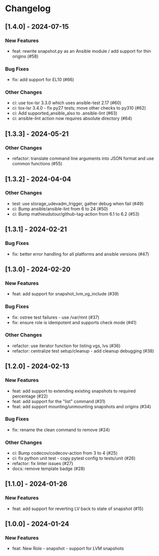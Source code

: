 Changelog
=========

[1.4.0] - 2024-07-15
--------------------

### New Features

- feat: rewrite snapshot.py as an Ansible module / add support for thin origins (#58)

### Bug Fixes

- fix: add support for EL10 (#66)

### Other Changes

- ci: use tox-lsr 3.3.0 which uses ansible-test 2.17 (#60)
- ci: tox-lsr 3.4.0 - fix py27 tests; move other checks to py310 (#62)
- ci: Add supported_ansible_also to .ansible-lint (#63)
- ci: ansible-lint action now requires absolute directory (#64)

[1.3.3] - 2024-05-21
--------------------

### Other Changes

- refactor: translate command line arguments into JSON format and use common functions  (#55)

[1.3.2] - 2024-04-04
--------------------

### Other Changes

- test: use storage_udevadm_trigger, gather debug when fail (#49)
- ci: Bump ansible/ansible-lint from 6 to 24 (#50)
- ci: Bump mathieudutour/github-tag-action from 6.1 to 6.2 (#53)

[1.3.1] - 2024-02-21
--------------------

### Bug Fixes

- fix: better error handling for all platforms and ansible versions (#47)

[1.3.0] - 2024-02-20
--------------------

### New Features

- feat: add support for snapshot_lvm_vg_include (#39)

### Bug Fixes

- fix: ostree test failures - use /var/mnt (#37)
- fix: ensure role is idempotent and supports check mode (#41)

### Other Changes

- refactor: use iterator function for listing vgs, lvs (#36)
- refactor: centralize test setup/cleanup - add cleanup debugging (#38)

[1.2.0] - 2024-02-13
--------------------

### New Features

- feat: add support to extending existing snapshots to required percentage (#22)
- feat: add support for the "list" command (#31)
- feat: add support mounting/unmounting snapshots and origins (#34)

### Bug Fixes

- fix: rename the clean command to remove (#24)

### Other Changes

- ci: Bump codecov/codecov-action from 3 to 4 (#25)
- ci: fix python unit test - copy pytest config to tests/unit (#26)
- refactor: fix linter issues (#27)
- docs: remove template badge (#28)

[1.1.0] - 2024-01-26
--------------------

### New Features

- feat: add support for reverting LV back to state of snapshot  (#15)

[1.0.0] - 2024-01-24
--------------------

### New Features

- feat: New Role - snapshot - support for LVM snapshots
